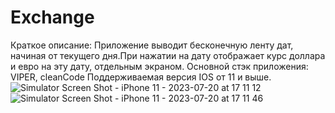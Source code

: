 # Exchange
Краткое описание:
Приложение выводит бесконечную ленту дат, начиная от текущего дня.При нажатии на дату отображает курс доллара и евро на эту дату, отдельным экраном.
Основной стэк приложения: VIPER, cleanCode
Поддерживаемая версия IOS от 11 и выше.
![Simulator Screen Shot - iPhone 11 - 2023-07-20 at 17 11 12](https://github.com/Pave1989/Exchange/assets/94930706/14f26cdb-c0c8-4a94-8611-e0c91a700417)
![Simulator Screen Shot - iPhone 11 - 2023-07-20 at 17 11 46](https://github.com/Pave1989/Exchange/assets/94930706/43977145-c77c-4fe4-bc9e-ab6b4954af49)

